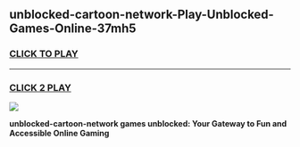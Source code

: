 
## unblocked-cartoon-network-Play-Unblocked-Games-Online-37mh5
<h3>
<a href="https://premium76.site?title=unblocked-cartoon-network&ref=25A">CLICK TO PLAY</a></h3>
<hr>

<h3>
<a href="https://premium76.site?title=unblocked-cartoon-network&ref=25A">CLICK 2 PLAY</a>
  
</h3>

<a href="https://premium76.site?title=unblocked-cartoon-network&ref=25A"><img src="https://clearcache.store/games.png"></a>


**unblocked-cartoon-network games unblocked: Your Gateway to Fun and Accessible Online Gaming**
